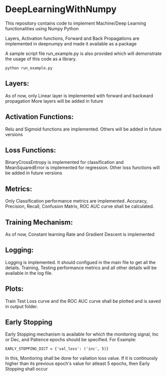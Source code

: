 # DeepLearningWithNumpy
This repository contains code to implement Machine/Deep Learning functionalities using Numpy Python

Layers, Activation functions, Forward and Back Propagations are implemented in deepnumpy and made it available as a package

A sample script file run_example.py is also provided which will demonstrate the usage of this code as a library.

```
python run_example.py
```

## Layers:

As of now, only Linear layer is implemented with forward and backward propagation
More layers will be added in future

## Activation Functions:

Relu and Sigmoid functions are implemented. Others will be added in future versions

## Loss Functions:

BinaryCrossEntropy is implemented for classification and MeanSquaredError is implemented for regression.
Other loss functions will be added in future versions

## Metrics:

Only Classification performance metrics are implemented.
Accuracy, Precision, Recall, Confusion Matrix, ROC AUC curve shall be calculated.

## Training Mechanism:

As of now, Constant learning Rate and Gradient Descent is implemented

## Logging:
Logging is implemented. It should configued in the main file to get all the details. Training, Testing performance metrics and all other details will be available in the log file.

## Plots:
Train Test Loss curve and the ROC AUC curve shall be plotted and is saved in output folder.

## Early Stopping
Early Stopping mechanism is available for which the monitoring signal, Inc or Dec, and Patience epochs should be specified. 
For Example: 
```
EARLY_STOPPING_DICT = {'val_loss': ('inc', 5)}
```
In this, Monitoring shall be done for valiation loss value. If it is continuosly higher than its previous epoch's value for atleast 5 epochs, then Early Stopping shall occur
